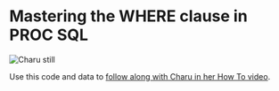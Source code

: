 # Mastering the WHERE clause in PROC SQL

![Charu still](https://img.youtube.com/vi/F287qJiS-qg/0.jpg)

Use this code and data to [follow along with Charu in her How To video](https://www.youtube.com/watch?v=F287qJiS-qg&list=PLVV6eZFA22QwrXd6nSDU18E6XgXSMOs87).

